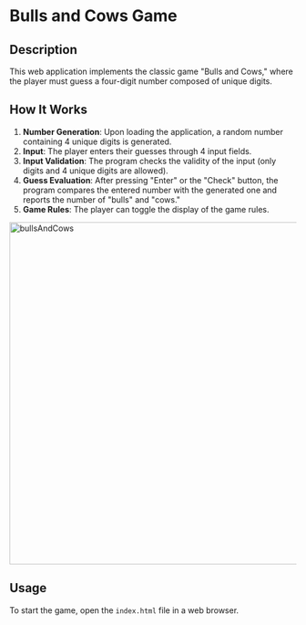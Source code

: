 # Bulls and Cows Game

## Description
This web application implements the classic game "Bulls and Cows," where the player must guess a four-digit number composed of unique digits.

## How It Works
1. **Number Generation**: Upon loading the application, a random number containing 4 unique digits is generated.
2. **Input**: The player enters their guesses through 4 input fields.
3. **Input Validation**: The program checks the validity of the input (only digits and 4 unique digits are allowed).
4. **Guess Evaluation**: After pressing "Enter" or the "Check" button, the program compares the entered number with the generated one and reports the number of "bulls" and "cows."
5. **Game Rules**: The player can toggle the display of the game rules.

<img src="https://github.com/user-attachments/assets/19954972-b01e-4083-9b20-3c366ad42e90" alt="bullsAndCows" width="600"/>

## Usage
To start the game, open the `index.html` file in a web browser.
